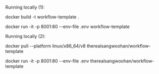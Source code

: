 Running locally (1):

docker build -t workflow-template .

docker run -it -p 8001:80 --env-file .env workflow-template

Running locally (2):

docker pull --platform linux/x86_64/v8 therealsangwoohan/workflow-template

docker run -it -p 8001:80 --env-file .env therealsangwoohan/workflow-template